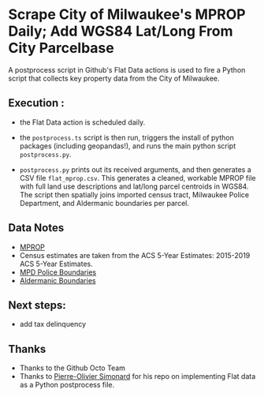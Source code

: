 # Scrape City of Milwaukee's MPROP Daily; Add WGS84 Lat/Long From City Parcelbase

A postprocess script in Github's Flat Data actions is used to fire a Python script that collects key property data from the City of Milwaukee.

## Execution :

- the Flat Data action is scheduled daily.

- the `postprocess.ts` script is then run, triggers the install of python packages (including geopandas!), and runs the main python script `postprocess.py`.

- `postprocess.py` prints out its received arguments, and then generates a CSV file `flat_mprop.csv`. This generates a cleaned, workable MPROP file with full land use descriptions and lat/long parcel centroids in WGS84. The script then spatially joins imported census tract, Milwaukee Police Department, and Aldermanic boundaries per parcel.

## Data Notes

- [MPROP](https://data.milwaukee.gov/dataset/mprop)
- Census estimates are taken from the ACS 5-Year Estimates: 2015-2019 ACS 5-Year Estimates. 
- [MPD Police Boundaries](https://data.milwaukee.gov/dataset/mpd-stations)
- [Aldermanic Boundaries](https://data.milwaukee.gov/dataset/aldermanic-districts)


## Next steps:
- add tax delinquency


## Thanks

- Thanks to the Github Octo Team
- Thanks to [Pierre-Olivier Simonard](https://github.com/pierrotsmnrd/flat_data_py_example) for his repo on implementing Flat data as a Python postprocess file.


